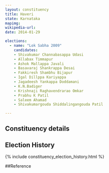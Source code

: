 ```yaml
---
layout: constituency
title: Haveri
state: Karnataka
mapimg: 
wikipedia-url: 
date: 2014-01-29

elections: 
  - name: "Lok Sabha 2009"
    candidates: 
    - Shivakumar Channabasappa Udasi 
    - Allabax Timmapur 
    - Ashok Mallappa Javali 
    - Basavaraj Shankrappa Desai 
    - Fakkiresh Shambhu Bijapur 
    - Igal Dillppa Kariyappa 
    - Jagadeesh Yankappa Doddamani 
    - K.N.Badiger 
    - Krishnaji Raghavendrarao Omkar 
    - Prabhu K Patil 
    - Saleem Ahamad 
    - Shivakumargouda Shiddalingangouda Patil 

---
```

## Constituency details


## Election History
{% include constituency_election_history.html %}

##Reference
